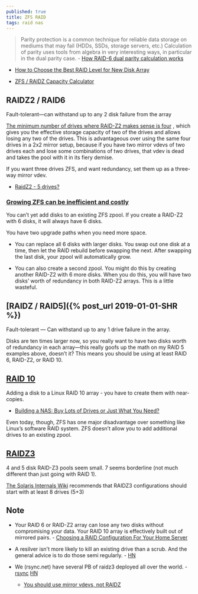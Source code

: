 ```yaml
---
published: true
title: ZFS RAID
tags: raid nas
---
```

> Parity protection is a common technique for reliable data storage on mediums that may fail (HDDs, SSDs, storage servers, etc.) Calculation of parity uses tools from algebra in very interesting ways, in particular in the dual parity case. - [How RAID-6 dual parity calculation works](http://igoro.com/archive/how-raid-6-dual-parity-calculation-works/)

- [How to Choose the Best RAID Level for New Disk Array](https://www.stellarinfo.com/blog/how-to-choose-the-best-raid-level-for-new-disk-array/)

- [ZFS / RAIDZ Capacity Calculator](https://wintelguy.com/zfs-calc.pl)

## RAIDZ2 / RAID6

Fault-tolerant—can withstand up to any 2 disk failure from the array

[The minimum number of drives where RAID-Z2 makes sense is four](https://superuser.com/questions/1055145/how-many-drives-do-i-need-for-zfs-raid-z2/1058545#1058545)
, which gives you the effective storage capacity of two of the drives and allows losing any two of the drives. This is advantageous over using the same four drives in a 2x2 mirror setup, because if you have two mirror vdevs of two drives each and lose some combinations of two drives, that vdev is dead and takes the pool with it in its fiery demise.

If you want three drives ZFS, and want redundancy, set them up as a three-way mirror vdev.

- [RaidZ2 - 5 drives?](https://www.reddit.com/r/freenas/comments/bxozry/raidz2_5_drives/)

### [Growing ZFS can be inefficient and costly](https://butterwhat.com/2019/12/17/pats-nas-building-tips-and-rules-of-thumb.html#growing-zfs-can-be-inefficient-and-costly)

You can’t yet add disks to an existing ZFS zpool. If you create a RAID-Z2 with 6 disks, it will always have 6 disks.

You have two upgrade paths when you need more space. 
- You can replace all 6 disks with larger disks. You swap out one disk at a time, then let the RAID rebuild before swapping the next. After swapping the last disk, your zpool will automatically grow.

- You can also create a second zpool. You might do this by creating another RAID-Z2 with 6 more disks. When you do this, you will have two disks’ worth of redundancy in both RAID-Z2 arrays. This is a little wasteful.

## [RAIDZ / RAID5]({% post_url 2019-01-01-SHR %})

Fault-tolerant — Can withstand up to any 1 drive failure in the array.

Disks are ten times larger now, so you really want to have two disks worth of redundancy in each array—this really goofs up the math on my RAID 5 examples above, doesn’t it? This means you should be using at least RAID 6, RAID-Z2, or RAID 10.

## [RAID 10](https://blog.patshead.com/2018/08/adding-another-disk-to-the-raid-10-on-my-kvm-server.html)

Adding a disk to a Linux RAID 10 array - you have to create them with near-copies.

- [Building a NAS: Buy Lots of Drives or Just What You Need?](https://blog.patshead.com/2019/04/building-a-nas-buy-lots-of-drive-or-just-what-you-need.html)

Even today, though, ZFS has one major disadvantage over something like Linux’s software RAID system. ZFS doesn’t allow you to add additional drives to an existing zpool.

## [RAIDZ3](https://hardforum.com/threads/zfs-raid-z3-raidz3-recommended-drive-configuration.1621123/#post-1037485294)

4 and 5 disk RAID-Z3 pools seem small. 7 seems borderline (not much different than just going with RAID 1).

[The Solaris Internals Wiki](www.solarisinternals.com/wiki/index.php/ZFS_Best_Practices_Guide#RAIDZ_Configuration_Requirements_and_Recommendations) recommends that RAIDZ3 configurations should start with at least 8 drives (5+3)


## Note
- Your RAID 6 or RAID-Z2 array can lose any two disks without compromising your data. Your RAID 10 array is effectively built out of mirrored pairs. - [Choosing a RAID Configuration For Your Home Server](https://butterwhat.com/2019/05/23/choosing-a-raid-configuration-for-your-home-server.html)

- A resilver isn't more likely to kill an existing drive than a scrub. And the general advice is to do those semi regularly. - [HN](https://news.ycombinator.com/item?id=25360672)

- We (rsync.net) have several PB of raidz3 deployed all over the world. - [rsync](https://news.ycombinator.com/item?id=25360013) [HN](https://news.ycombinator.com/item?id=25358268) 
	- [You should use mirror vdevs, not RAIDZ](https://jrs-s.net/2015/02/06/zfs-you-should-use-mirror-vdevs-not-raidz/)